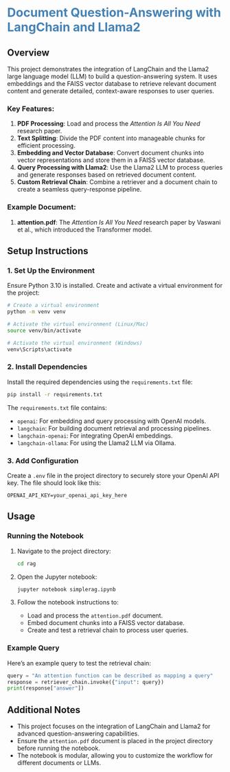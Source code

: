 # <span style="color:#4682B4">**Document Question-Answering with LangChain and Llama2**</span>

## Overview

This project demonstrates the integration of LangChain and the Llama2 large language model (LLM) to build a question-answering system. It uses embeddings and the FAISS vector database to retrieve relevant document content and generate detailed, context-aware responses to user queries.

### Key Features:
1. **PDF Processing**: Load and process the *Attention Is All You Need* research paper.
2. **Text Splitting**: Divide the PDF content into manageable chunks for efficient processing.
3. **Embedding and Vector Database**: Convert document chunks into vector representations and store them in a FAISS vector database.
4. **Query Processing with Llama2**: Use the Llama2 LLM to process queries and generate responses based on retrieved document content.
5. **Custom Retrieval Chain**: Combine a retriever and a document chain to create a seamless query-response pipeline.

### Example Document:
1. **attention.pdf**: The *Attention Is All You Need* research paper by Vaswani et al., which introduced the Transformer model.

## Setup Instructions

### 1. Set Up the Environment
Ensure Python 3.10 is installed. Create and activate a virtual environment for the project:

```bash
# Create a virtual environment
python -m venv venv

# Activate the virtual environment (Linux/Mac)
source venv/bin/activate

# Activate the virtual environment (Windows)
venv\Scripts\activate
```

### 2. Install Dependencies
Install the required dependencies using the `requirements.txt` file:

```bash
pip install -r requirements.txt
```

The `requirements.txt` file contains:
- `openai`: For embedding and query processing with OpenAI models.
- `langchain`: For building document retrieval and processing pipelines.
- `langchain-openai`: For integrating OpenAI embeddings.
- `langchain-ollama`: For using the Llama2 LLM via Ollama.

### 3. Add Configuration
Create a `.env` file in the project directory to securely store your OpenAI API key. The file should look like this:

```plaintext
OPENAI_API_KEY=your_openai_api_key_here
```

## Usage

### Running the Notebook
1. Navigate to the project directory:
   ```bash
   cd rag
   ```

2. Open the Jupyter notebook:
   ```bash
   jupyter notebook simplerag.ipynb
   ```

3. Follow the notebook instructions to:
   - Load and process the `attention.pdf` document.
   - Embed document chunks into a FAISS vector database.
   - Create and test a retrieval chain to process user queries.

### Example Query
Here’s an example query to test the retrieval chain:

```python
query = "An attention function can be described as mapping a query"
response = retriever_chain.invoke({"input": query})
print(response["answer"])
```

## Additional Notes

- This project focuses on the integration of LangChain and Llama2 for advanced question-answering capabilities.
- Ensure the `attention.pdf` document is placed in the project directory before running the notebook.
- The notebook is modular, allowing you to customize the workflow for different documents or LLMs.
